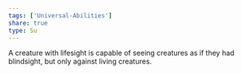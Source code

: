 ```yaml
---
tags: ['Universal-Abilities']
share: true
type: Su
---
```

A creature with lifesight is capable of seeing creatures as if they had blindsight, but only against living creatures.